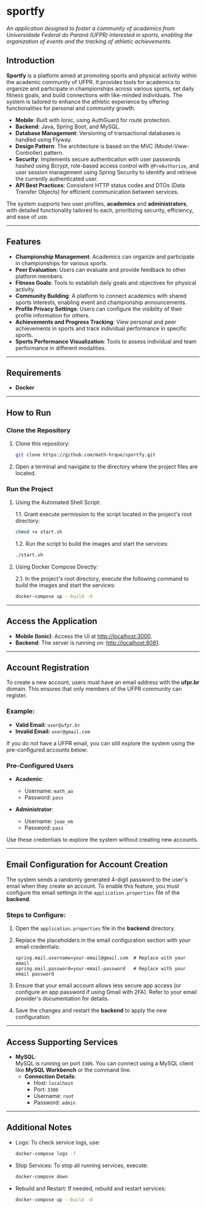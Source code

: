 # sportfy

_An application designed to foster a community of academics from Universidade Federal do Paraná (UFPR) interested in sports, enabling the organization of events and the tracking of athletic achievements._

## Introduction
**Sportfy** is a platform aimed at promoting sports and physical activity within the academic community of UFPR. It provides tools for academics to organize and participate in championships across various sports, set daily fitness goals, and build connections with like-minded individuals. The system is tailored to enhance the athletic experience by offering functionalities for personal and community growth.

- **Mobile**: Built with Ionic, using AuthGuard for route protection.
- **Backend**: Java, Spring Boot, and MySQL.
- **Database Management**: Versioning of transactional databases is handled using Flyway.  
- **Design Pattern**: The architecture is based on the MVC (Model-View-Controller) pattern.  
- **Security**: Implements secure authentication with user passwords hashed using Bcrypt, role-based access control with `@PreAuthorize`, and user session management using Spring Security to identify and retrieve the currently authenticated user.  
- **API Best Practices**: Consistent HTTP status codes and DTOs (Data Transfer Objects) for efficient communication between services.  

The system supports two user profiles, **academics** and **administrators**, with detailed functionality tailored to each, prioritizing security, efficiency, and ease of use.

---

## Features
- **Championship Management**: Academics can organize and participate in championships for various sports.
- **Peer Evaluation**: Users can evaluate and provide feedback to other platform members.
- **Fitness Goals**: Tools to establish daily goals and objectives for physical activity.
- **Community Building**: A platform to connect academics with shared sports interests, enabling event and championship announcements.
- **Profile Privacy Settings**: Users can configure the visibility of their profile information for others.
- **Achievements and Progress Tracking**: View personal and peer achievements in sports and track individual performance in specific sports.
- **Sports Performance Visualization**: Tools to assess individual and team performance in different modalities.

---

## Requirements

- **Docker**

---

## How to Run

### Clone the Repository

1. Clone this repository:

    ```bash
    git clone https://github.com/math-hrque/sportfy.git
    ```
2. Open a terminal and navigate to the directory where the project files are located.

### Run the Project

1. Using the Automated Shell Script:

   1.1. Grant execute permission to the script located in the project's root directory:
    
    ```bash
    chmod +x start.sh
    ```

   1.2. Run the script to build the images and start the services:
    
    ```bash
    ./start.sh
    ```

2. Using Docker Compose Directly:

   2.1. In the project's root directory, execute the following command to build the images and start the services:
    
    ```bash
    docker-compose up --build -d
    ```
---

## Access the Application

- **Mobile (Ionic)**: Access the UI at [http://localhost:3000](http://localhost:3000).
- **Backend**: The server is running on: [http://localhost:8081](http://localhost:8081).

---

## Account Registration

To create a new account, users must have an email address with the **ufpr.br** domain. This ensures that only members of the UFPR community can register.

### Example:
- **Valid Email:** `user@ufpr.br`
- **Invalid Email:** `user@gmail.com`

If you do not have a UFPR email, you can still explore the system using the pre-configured accounts below:

### Pre-Configured Users

- **Academic**:  
  - Username: `math_aa`  
  - Password: `pass`  

- **Administrator**:  
  - Username: `joao_nm`  
  - Password: `pass`  

Use these credentials to explore the system without creating new accounts.

---

## Email Configuration for Account Creation

The system sends a randomly generated 4-digit password to the user's email when they create an account. To enable this feature, you must configure the email settings in the `application.properties` file of the **backend**. 

### Steps to Configure:

1. Open the `application.properties` file in the **backend** directory.
2. Replace the placeholders in the email configuration section with your email credentials:

    ```properties
    spring.mail.username=your-email@gmail.com  # Replace with your email
    spring.mail.password=your-email-password   # Replace with your email password
    ```

4. Ensure that your email account allows less secure app access (or configure an app password if using Gmail with 2FA). Refer to your email provider's documentation for details.

5. Save the changes and restart the **backend** to apply the new configuration.

---

## Access Supporting Services

- **MySQL**:  
  MySQL is running on port `3306`. You can connect using a MySQL client like **MySQL Workbench** or the command line.  
  - **Connection Details**:
    - Host: `localhost`
    - Port: `3306`
    - Username: `root`
    - Password: `admin`

---

## Additional Notes

- Logs: To check service logs, use:
  ```bash
  docker-compose logs -f
  ```

- Stop Services: To stop all running services, execute:
  ```bash
  docker-compose down
  ```

- Rebuild and Restart: If needed, rebuild and restart services:
  ```bash
  docker-compose up --build -d
  ```
